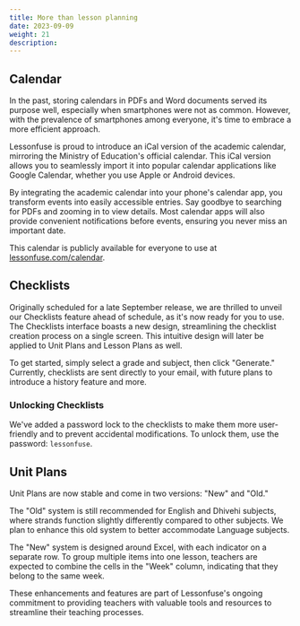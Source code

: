 ```yaml
---
title: More than lesson planning
date: 2023-09-09
weight: 21
description:
---
```


## Calendar

In the past, storing calendars in PDFs and Word documents served its purpose well, especially when smartphones were not as common. However, with the prevalence of smartphones among everyone, it's time to embrace a more efficient approach.

Lessonfuse is proud to introduce an iCal version of the academic calendar, mirroring the Ministry of Education's official calendar. This iCal version allows you to seamlessly import it into popular calendar applications like Google Calendar, whether you use Apple or Android devices.

By integrating the academic calendar into your phone's calendar app, you transform events into easily accessible entries. Say goodbye to searching for PDFs and zooming in to view details. Most calendar apps will also provide convenient notifications before events, ensuring you never miss an important date.

This calendar is publicly available for everyone to use at [lessonfuse.com/calendar](https://lessonfuse.com/calendar).

## Checklists

Originally scheduled for a late September release, we are thrilled to unveil our Checklists feature ahead of schedule, as it's now ready for you to use. The Checklists interface boasts a new design, streamlining the checklist creation process on a single screen. This intuitive design will later be applied to Unit Plans and Lesson Plans as well.

To get started, simply select a grade and subject, then click "Generate." Currently, checklists are sent directly to your email, with future plans to introduce a history feature and more.

### Unlocking Checklists

We've added a password lock to the checklists to make them more user-friendly and to prevent accidental modifications. To unlock them, use the password: `lessonfuse`.

## Unit Plans

Unit Plans are now stable and come in two versions: "New" and "Old."

The "Old" system is still recommended for English and Dhivehi subjects, where strands function slightly differently compared to other subjects. We plan to enhance this old system to better accommodate Language subjects.

The "New" system is designed around Excel, with each indicator on a separate row. To group multiple items into one lesson, teachers are expected to combine the cells in the "Week" column, indicating that they belong to the same week.

These enhancements and features are part of Lessonfuse's ongoing commitment to providing teachers with valuable tools and resources to streamline their teaching processes.
